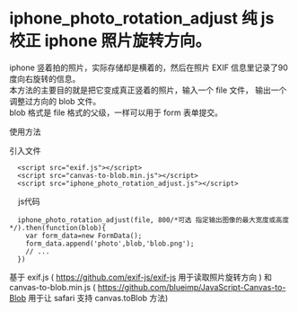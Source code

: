 # iphone_photo_rotation_adjust 纯 js 校正 iphone 照片旋转方向。

iphone 竖着拍的照片，实际存储却是横着的，然后在照片 EXIF 信息里记录了90度向右旋转的信息。<br>
本方法的主要目的就是把它变成真正竖着的照片，输入一个 file 文件， 输出一个调整过方向的 blob 文件。<br>
blob 格式是 file 格式的父级，一样可以用于 form 表单提交。<br>

使用方法

引入文件
```
  <script src="exif.js"></script>
  <script src="canvas-to-blob.min.js"></script>
  <script src="iphone_photo_rotation_adjust.js"></script>
```
    
js代码
```
  iphone_photo_rotation_adjust(file, 800/*可选 指定输出图像的最大宽度或高度*/).then(function(blob){
    var form_data=new FormData();
    form_data.append('photo',blob,'blob.png');
    // ...
  })
```

基于 exif.js ( https://github.com/exif-js/exif-js 用于读取照片旋转方向 ) 和 canvas-to-blob.min.js ( https://github.com/blueimp/JavaScript-Canvas-to-Blob 用于让 safari 支持 canvas.toBlob 方法)
